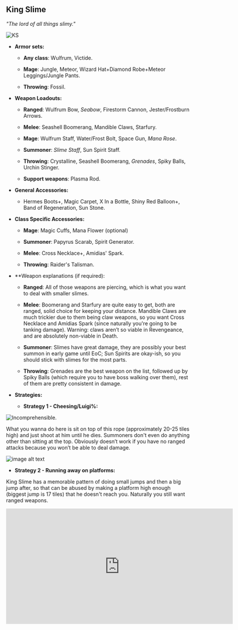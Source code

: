 ## King Slime

*"The lord of all things slimy."*

![KS](../public/BMbpD6rCZ1qoniF20u7H2A_img_1.png)

* **Armor sets:**

    * **Any class**: Wulfrum, Victide.

    * **Mage**: Jungle, Meteor, Wizard Hat+Diamond Robe+Meteor Leggings/Jungle Pants.

    * **Throwing**: Fossil.

* **Weapon Loadouts:**

    * **Ranged**: Wulfrum Bow, *Seabow*, Firestorm Cannon, Jester/Frostburn Arrows.

    * **Melee**: Seashell Boomerang, Mandible Claws, Starfury.

    * **Mage**:  Wulfrum Staff, Water/Frost Bolt, Space Gun, *Mana Rose*.

    * **Summoner**: *Slime Staff*, Sun Spirit Staff.

    * **Throwing**: Crystalline, Seashell Boomerang, *Grenades*, Spiky Balls, Urchin Stinger.
    
    * **Support weapons**: Plasma Rod.

* **General Accessories:**

    * Hermes Boots+, Magic Carpet, X In a Bottle, Shiny Red Balloon+, Band of Regeneration, Sun Stone.

* **Class Specific Accessories:**

    * **Mage**: Magic Cuffs, Mana Flower (optional)

    * **Summoner**: Papyrus Scarab, Spirit Generator.

    * **Melee**: Cross Necklace+, Amidias' Spark.

    * **Throwing**: Raider's Talisman.

* **Weapon explanations (if required):

    * **Ranged**: All of those weapons are piercing, which is what you want to deal with smaller slimes.

    * **Melee**: Boomerang and Starfury are quite easy to get, both are ranged, solid choice for keeping your distance. Mandible Claws are much trickier due to them being claw weapons, so you want Cross Necklace and Amidias Spark (since naturally you're going to be tanking damage). Warning: claws aren’t so viable in Revengeance, and are absolutely non-viable in Death.

    * **Summoner**: Slimes have great damage, they are possibly your best summon in early game until EoC; Sun Spirits are okay-ish, so you should stick with slimes for the most parts.

    * **Throwing**: Grenades are the best weapon on the list, followed up by Spiky Balls (which require you to have boss walking over them), rest of them are pretty consistent in damage.

* **Strategies:**

   * **Strategy 1 - Cheesing/Luigi%:**

![Incomprehensible.](../public/BMbpD6rCZ1qoniF20u7H2A_img_2.png)

What you wanna do here is sit on top of this rope (approximately 20-25 tiles high) and just shoot at him until he dies. Summoners don't even do anything other than sitting at the top. Obviously doesn’t work if you have no ranged attacks because you won’t be able to deal damage.

![image alt text](../public/BMbpD6rCZ1qoniF20u7H2A_img_3.png)

   * **Strategy 2 - Running away on platforms:**

King Slime has a memorable pattern of doing small jumps and then a big jump after, so that can be abused by making a platform high enough (biggest jump is 17 tiles) that he doesn't reach you. Naturally you still want ranged weapons.

<div align="center"><iframe width="620" height="315" src="https://www.youtube.com/embed/rxJCyBr4qvs" frameborder="0" allowfullscreen></iframe></div>
